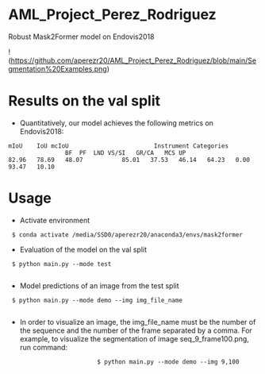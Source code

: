 # AML_Project_Perez_Rodriguez

Robust Mask2Former model on Endovis2018

!(https://github.com/aperezr20/AML_Project_Perez_Rodriguez/blob/main/Segmentation%20Examples.png)

# Results on the val split

* Quantitatively, our model achieves the following metrics on Endovis2018:

```
mIoU	IoU	mcIoU	                     Instrument Categories						
				BF	PF	LND	VS/SI	GR/CA	MCS	UP
82.96	78.69	48.07	        85.01	37.53	46.14	64.23	0.00	93.47	10.10

```
# Usage

* Activate environment
```
 $ conda activate /media/SSD0/aperezr20/anaconda3/envs/mask2former
```
* Evaluation of the model on the val split
```
 $ python main.py --mode test
 
```

* Model predictions of an image from the test split
```
 $ python main.py --mode demo --img img_file_name
 
```
* In order to visualize an image, the img_file_name must be the number of the sequence and the number of the frame separated by a comma. For example, to 		visualize the segmentation of image seq_9_frame100.png, run command:
```
						 $ python main.py --mode demo --img 9,100
